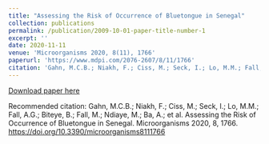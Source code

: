 ```yaml
---
title: "Assessing the Risk of Occurrence of Bluetongue in Senegal"
collection: publications
permalink: /publication/2009-10-01-paper-title-number-1
excerpt: ''
date: 2020-11-11
venue: 'Microorganisms 2020, 8(11), 1766'
paperurl: 'https://www.mdpi.com/2076-2607/8/11/1766'
citation: 'Gahn, M.C.B.; Niakh, F.; Ciss, M.; Seck, I.; Lo, M.M.; Fall, A.G.; Biteye, B.; Fall, M.; Ndiaye, M.; Ba, A.; et al. Assessing the Risk of Occurrence of Bluetongue in Senegal. Microorganisms 2020, 8, 1766. https://doi.org/10.3390/microorganisms8111766'
---
```


[Download paper here](https://www.mdpi.com/2076-2607/8/11/1766)

Recommended citation: Gahn, M.C.B.; Niakh, F.; Ciss, M.; Seck, I.; Lo, M.M.; Fall, A.G.; Biteye, B.; Fall, M.; Ndiaye, M.; Ba, A.; et al. Assessing the Risk of Occurrence of Bluetongue in Senegal. Microorganisms 2020, 8, 1766. https://doi.org/10.3390/microorganisms8111766

